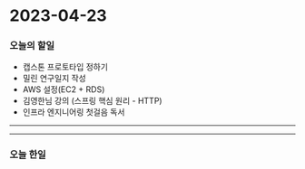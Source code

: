 2023-04-23
==========

### 오늘의 할일
* 캡스톤 프로토타입 정하기
* 밀린 연구일지 작성
* AWS 설정(EC2 + RDS)
* 김영한님 강의 (스프링 핵심 원리 - HTTP)
* 인프라 엔지니어링 첫걸음 독서
<hr/>
<hr/>

### 오늘 한일